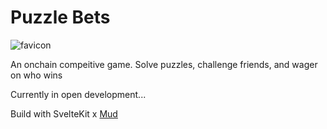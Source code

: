 # Puzzle Bets

![favicon](https://github.com/jaxernst/puzzle-bets/assets/51183683/07d9673c-0f6e-4368-b514-ab30e625151b)

An onchain compeitive game. Solve puzzles, challenge friends, and wager on who wins

Currently in open development...

Build with SvelteKit x [Mud](mud.dev)
